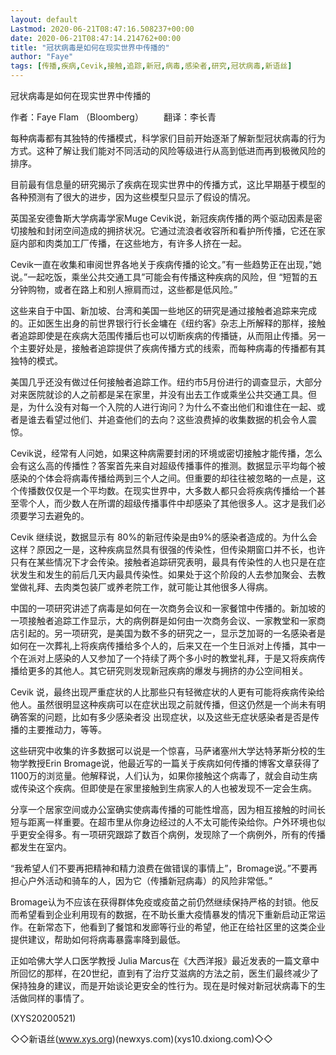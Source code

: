 ```yaml
---
layout: default
Lastmod: 2020-06-21T08:47:16.508237+00:00
date: 2020-06-21T08:47:14.214762+00:00
title: "冠状病毒是如何在现实世界中传播的"
author: "Faye"
tags: [传播,疾病,Cevik,接触,追踪,新冠,病毒,感染者,研究,冠状病毒,新语丝]
---
```


冠状病毒是如何在现实世界中传播的

作者：Faye Flam （Bloomberg） 　　翻译：李长青

每种病毒都有其独特的传播模式，科学家们目前开始逐渐了解新型冠状病毒的行为方式。这种了解让我们能对不同活动的风险等级进行从高到低进而再到极微风险的排序。

目前最有信息量的研究揭示了疾病在现实世界中的传播方式，这比早期基于模型的各种预测有了很大的进步，因为这些模型只显示了假设的情况。

英国圣安德鲁斯大学病毒学家Muge Cevik说，新冠疾病传播的两个驱动因素是密切接触和封闭空间造成的拥挤状况。它通过流浪者收容所和看护所传播，它还在家庭内部和肉类加工厂传播，在这些地方，有许多人挤在一起。

Cevik一直在收集和审阅世界各地关于疾病传播的论文。”有一些趋势正在出现，”她说。”一起吃饭，乘坐公共交通工具”可能会有传播这种疾病的风险，但 “短暂的五分钟购物，或者在路上和别人擦肩而过，这些都是低风险。”

这些来自于中国、新加坡、台湾和美国一些地区的研究是通过接触者追踪来完成的。正如医生出身的前世界银行行长金墉在《纽约客》杂志上所解释的那样，接触者追踪即使是在疾病大范围传播后也可以切断疾病的传播链，从而阻止传播。另一个主要好处是，接触者追踪提供了疾病传播方式的线索，而每种病毒的传播都有其独特的模式。

美国几乎还没有做过任何接触者追踪工作。纽约市5月份进行的调查显示，大部分对来医院就诊的人之前都是呆在家里，并没有出去工作或乘坐公共交通工具。但是，为什么没有对每一个入院的人进行询问？为什么不查出他们和谁住在一起、或者是谁去看望过他们、并追查他们的去向？这些浪费掉的收集数据的机会令人震惊。

Cevik说，经常有人问她，如果这种病需要封闭的环境或密切接触才能传播，怎么会有这么高的传播性？答案首先来自对超级传播事件的推测。数据显示平均每个被感染的个体会将病毒传播给两到三个人之间。但重要的却往往被忽略的一点是，这个传播数仅仅是一个平均数。在现实世界中，大多数人都只会将疾病传播给一个甚至零个人，而少数人在所谓的超级传播事件中却感染了其他很多人。这才是我们必须要学习去避免的。

Cevik 继续说，数据显示有 80%的新冠传染是由9%的感染者造成的。为什么会这样？原因之一是，这种疾病显然具有很强的传染性，但传染期窗口并不长，也许只有在某些情况下才会传染。接触者追踪研究表明，最具有传染性的人也只是在症状发生和发生的前后几天内最具传染性。如果处于这个阶段的人去参加聚会、去教堂做礼拜、去肉类包装厂或养老院工作，就可能让其他很多人得病。

中国的一项研究讲述了病毒是如何在一次商务会议和一家餐馆中传播的。新加坡的一项接触者追踪工作显示，大的病例群是如何由一次商务会议、一家教堂和一家商店引起的。另一项研究，是美国为数不多的研究之一，显示芝加哥的一名感染者是如何在一次葬礼上将疾病传播给多个人的，后来又在一个生日派对上传播，其中一个在派对上感染的人又参加了一个持续了两个多小时的教堂礼拜，于是又将疾病传播给更多的其他人。其它研究则发现新冠疾病的爆发与拥挤的办公空间相关。

Cevik 说，最终出现严重症状的人比那些只有轻微症状的人更有可能将疾病传染给他人。虽然很明显这种疾病可以在症状出现之前就传播，但这仍然是一个尚未有明确答案的问题，比如有多少感染者没 出现症状，以及这些无症状感染者是否是传播的主要推动力，等等。

这些研究中收集的许多数据可以说是一个惊喜，马萨诸塞州大学达特茅斯分校的生物学教授Erin Bromage说，他最近写的一篇关于疾病如何传播的博客文章获得了1100万的浏览量。他解释说，人们认为，如果你接触这个病毒了，就会自动生病或传染这个疾病。但即使是在家里接触到生病家人的人也被发现不一定会生病。

分享一个居家空间或办公室确实使病毒传播的可能性增高，因为相互接触的时间长短与距离一样重要。在超市里从你身边经过的人不太可能传染给你。户外环境也似乎更安全得多。有一项研究跟踪了数百个病例，发现除了一个病例外，所有的传播都发生在室内。

“我希望人们不要再把精神和精力浪费在做错误的事情上”，Bromage说。”不要再担心户外活动和骑车的人，因为它（传播新冠病毒）的风险非常低。”

Bromage认为不应该在获得群体免疫或疫苗之前仍然继续保持严格的封锁。他反而希望看到企业利用现有的数据，在不助长重大疫情暴发的情况下重新启动正常运作。在新常态下，他看到了餐馆和发廊等行业的希望，他正在给社区里的这类企业提供建议，帮助如何将病毒暴露率降到最低。

正如哈佛大学人口医学教授 Julia Marcus在《大西洋报》最近发表的一篇文章中所回忆的那样，在20世纪，直到有了治疗艾滋病的方法之前，医生们最终减少了保持独身的建议，而是开始谈论更安全的性行为。现在是时候对新冠状病毒下的生活做同样的事情了。

(XYS20200521)

◇◇新语丝(www.xys.org)(newxys.com)(xys10.dxiong.com)◇◇



